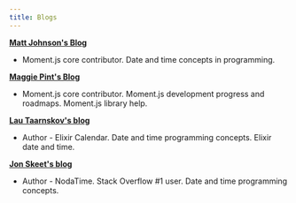 ```yaml
---
title: Blogs
---
```


<b><a href="http://codeofmatt.com/" target="_blank">Matt Johnson's Blog</a></b>
- Moment.js core contributor. Date and time concepts in programming.

<b><a href="https://maggiepint.com/" target="_blank">Maggie Pint's Blog</a></b>
- Moment.js core contributor. Moment.js development progress and roadmaps. Moment.js library help.

<b><a href="http://www.creativedeletion.com/" target="_blank">Lau Taarnskov's blog</a></b>
- Author - Elixir Calendar. Date and time programming concepts. Elixir date and time.

<b><a href="https://codeblog.jonskeet.uk/" target="_blank">Jon Skeet's blog</a></b>
- Author - NodaTime. Stack Overflow #1 user. Date and time programming concepts.
